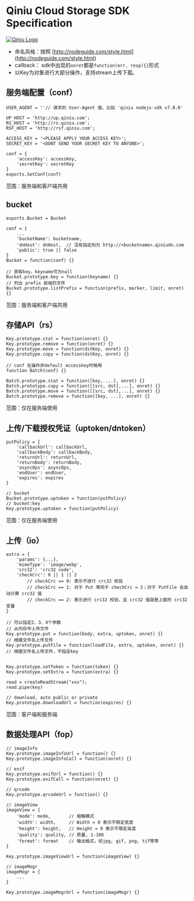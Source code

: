 # Qiniu Cloud Storage SDK Specification

[![Qiniu Logo](http://qiniutek.com/images/logo-2.png)](http://qiniu.com/)


- 命名风格：按照 [http://nodeguide.com/style.html](http://nodeguide.com/style.html)
- callback：  sdk中出现的`onret`都是`function(err, resp){}`形式
- 以Key为对象进行大部分操作，支持stream上传下载。


## 服务端配置（conf）

```{js}
USER_AGENT = ''// 请求的 User-Agent 值，比如 'qiniu nodejs-sdk v7.0.0'

UP_HOST = 'http://up.qiniu.com';
RS_HOST = 'http://rs.qiniu.com';
RSF_HOST = 'http://rsf.qiniu.com';

ACCESS_KEY = '<PLEASE APPLY YOUR ACCESS KEY>';
SECRET_KEY = '<DONT SEND YOUR SECRET KEY TO ANYONE>';

conf = {
	'accessKey': accessKey,
	'secretKey': secretKey
}
exports.SetConf(conf)
```

范围：服务端和客户端共用

## bucket

```{js}
exports.Bucket = Bucket

conf = {
	...
	'bucketName': bucketname,
	'dnHost': dnHost,  // 没有指定则为 http://<bucketname>.qiniudn.com
	'public': true || false
}
Bucket = function(conf) {}

// 获取key，keyname可为null
Bucket.prototype.key = function(keyname) {}
// 列出 prefix 前缀的文件
Bucket.prototype.listPrefix = function(prefix, marker, limit, onret) {}
```

范围：服务端和客户端共用

## 存储API（rs）

```{js}
Key.prototype.stat = function(onret) {}
Key.prototype.remove = function(onret) {}
Key.prototype.move = function(dstKey, onret) {}
Key.prototype.copy = function(dstKey, onret) {}

// conf 在操作非default accesskey时候用
function Batch(conf) {}

Batch.prototype.stat = function([key, ...], onret) {}
Batch.prototype.copy = function([[src, dst],...], onret) {}
Batch.prototype.move = function([[src, dst],...], onret) {}
Batch.prototype.remove = function([key, ...], onret) {}
```

范围：仅在服务端使用


## 上传/下载授权凭证（uptoken/dntoken）

```{js}
putPolicy = {
	'callbackUrl': callbackUrl,
	'callbackBody': callbackBody,
	'returnUrl': returnUrl,
	'returnBody': returnBody,
	'asyncOps': asyncOps,
	'endUser': endUser,
	'expires': expires
}

// bucket
Bucket.prototype.uptoken = function(putPolicy)
// bucket:key
Key.prototype.uptoken = function(putPolicy)
```

范围：仅在服务端使用


## 上传（io）

```{js}
extra = {
	'params': {...},
	'mimeType': 'image/webp',
	'crc32': 'crc32 code',
	'checkCrc': 0 || 1 || 2
		// checkCrc == 0: 表示不进行 crc32 校验
		// checkCrc == 1: 对于 Put 等同于 checkCrc = 2；对于 PutFile 会自动计算 crc32 值
		// checkCrc == 2: 表示进行 crc32 校验，且 crc32 值就是上面的 crc32 变量
}

// 可以指定2、3、4个参数
// 从内存中上传文件
Key.prototype.put = function(body, extra, uptoken, onret) {} 
// 根据文件名上传文件
Key.prototype.putFile = function(loadFile, extra, uptoken, onret) {}
// 根据文件名上传文件，不指定key


Key.prototype.setToken = function(token) {}
Key.prototype.setExtra = function(extra) {}

read = createReadStream("xxx");
read.pipe(key)

// download, auto public or private
Key.prototype.downloadUrl = function(expires) {}
```

范围：客户端和服务端

## 数据处理API（fop）

```{js}
// imageInfo
Key.prototype.imageInfoUrl = function() {}
Key.prototype.imageInfoCall = function(onret) {}

// exif
Key.prototype.exifUrl = function() {}
Key.prototype.exifCall = function(onret) {}

// qrcode
Key.prototype.qrcodeUrl = function() {}

// imageView
imageView = {
	'mode': mode,		// 缩略模式
	'width': width,		// Width = 0 表示不限定宽度
	'height': height,	// Height = 0 表示不限定高度
	'quality': quality,	// 质量, 1-100
	'format': format	// 输出格式，如jpg, gif, png, tif等等
}

Key.prototype.imageViewUrl = function(imageView) {}

// imageMogr
imageMogr = {
	...
}

Key.prototype.imageMogrUrl = function(imageMogr) {}
```

